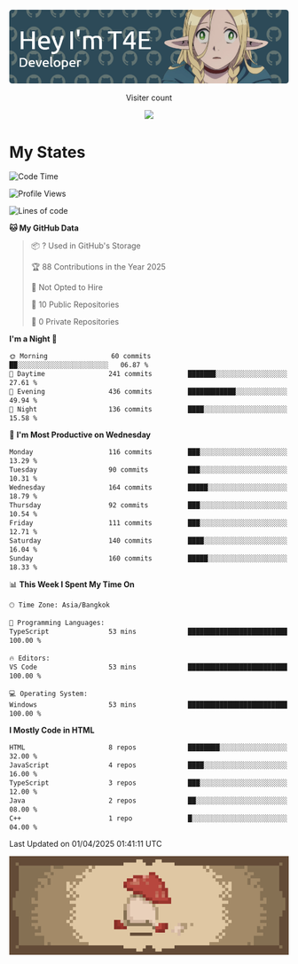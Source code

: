 
<p align="center">
  <img src="banner.png">
</p>

<p align="center">
  Visiter count
</p>
  
<p align="center">
  <img src="https://profile-counter.glitch.me/Danny2Forever/count.svg"/>
</p>

# My States

<!--START_SECTION:waka-->
![Code Time](http://img.shields.io/badge/Code%20Time-77%20hrs%2036%20mins-blue)

![Profile Views](http://img.shields.io/badge/Profile%20Views-148-blue)

![Lines of code](https://img.shields.io/badge/From%20Hello%20World%20I%27ve%20Written-394.8%20thousand%20lines%20of%20code-blue)

**🐱 My GitHub Data** 

> 📦 ? Used in GitHub's Storage 
 > 
> 🏆 88 Contributions in the Year 2025
 > 
> 🚫 Not Opted to Hire
 > 
> 📜 10 Public Repositories 
 > 
> 🔑 0 Private Repositories 
 > 
**I'm a Night 🦉** 

```text
🌞 Morning                60 commits          ██░░░░░░░░░░░░░░░░░░░░░░░   06.87 % 
🌆 Daytime                241 commits         ███████░░░░░░░░░░░░░░░░░░   27.61 % 
🌃 Evening                436 commits         ████████████░░░░░░░░░░░░░   49.94 % 
🌙 Night                  136 commits         ████░░░░░░░░░░░░░░░░░░░░░   15.58 % 
```
📅 **I'm Most Productive on Wednesday** 

```text
Monday                   116 commits         ███░░░░░░░░░░░░░░░░░░░░░░   13.29 % 
Tuesday                  90 commits          ███░░░░░░░░░░░░░░░░░░░░░░   10.31 % 
Wednesday                164 commits         █████░░░░░░░░░░░░░░░░░░░░   18.79 % 
Thursday                 92 commits          ███░░░░░░░░░░░░░░░░░░░░░░   10.54 % 
Friday                   111 commits         ███░░░░░░░░░░░░░░░░░░░░░░   12.71 % 
Saturday                 140 commits         ████░░░░░░░░░░░░░░░░░░░░░   16.04 % 
Sunday                   160 commits         █████░░░░░░░░░░░░░░░░░░░░   18.33 % 
```


📊 **This Week I Spent My Time On** 

```text
🕑︎ Time Zone: Asia/Bangkok

💬 Programming Languages: 
TypeScript               53 mins             █████████████████████████   100.00 % 

🔥 Editors: 
VS Code                  53 mins             █████████████████████████   100.00 % 

💻 Operating System: 
Windows                  53 mins             █████████████████████████   100.00 % 
```

**I Mostly Code in HTML** 

```text
HTML                     8 repos             ████████░░░░░░░░░░░░░░░░░   32.00 % 
JavaScript               4 repos             ████░░░░░░░░░░░░░░░░░░░░░   16.00 % 
TypeScript               3 repos             ███░░░░░░░░░░░░░░░░░░░░░░   12.00 % 
Java                     2 repos             ██░░░░░░░░░░░░░░░░░░░░░░░   08.00 % 
C++                      1 repo              █░░░░░░░░░░░░░░░░░░░░░░░░   04.00 % 
```




 Last Updated on 01/04/2025 01:41:11 UTC
<!--END_SECTION:waka-->

<p align="center"> 
  <img src="walking-mushroom.webp" width="945">
</p>

